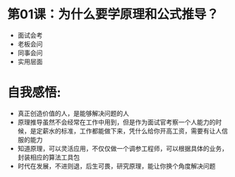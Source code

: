 # 第01课：为什么要学原理和公式推导？
   * 面试会考
   * 老板会问
   * 同事会问
   * 实用层面

# 自我感悟:

* 真正创造价值的人，是能够解决问题的人
* 原理推导虽然不会经常在工作中用到，但是作为面试官考察一个人能力的时候，是定薪水的标准，工作都能做下来，凭什么给你开高工资，需要有让人信服的能力
* 知道原理，可以灵活应用，不仅仅做一个调参工程师，可以根据具体的业务，封装相应的算法工具包
* 时代在发展，不进则退，后生可畏，研究原理，能让你换个角度解决问题